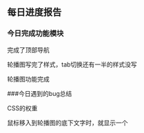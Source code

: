 ## 每日进度报告

### 今日完成功能模块

完成了顶部导航

轮播图写完了样式，tab切换还有一半的样式没写

轮播图功能完成



###今日遇到的bug总结

CSS的权重

鼠标移入到轮播图的底下文字时，就显示一个

